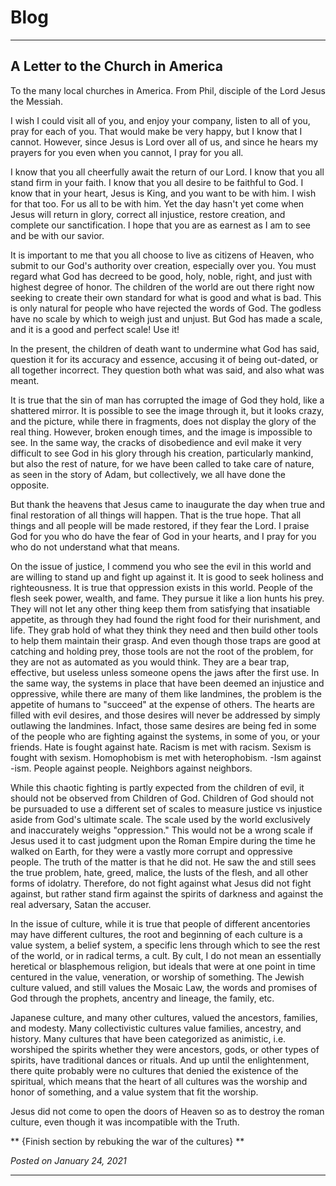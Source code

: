 # Blog

---

## A Letter to the Church in America

To the many local churches in America. From Phil, disciple of the Lord Jesus the Messiah.

I wish I could visit all of you, and enjoy your company, listen to all of you, pray for each of you. That would make be very happy, but I know that I cannot. However, since Jesus is Lord over all of us, and since he hears my prayers for you even when you cannot, I pray for you all. 

I know that you all cheerfully await the return of our Lord. I know that you all stand firm in your faith. I know that you all desire to be faithful to God. I know that in your heart, Jesus is King, and you want to be with him. I wish for that too. For us all to be with him. Yet the day hasn't yet come when Jesus will return in glory, correct all injustice, restore creation, and complete our sanctification. I hope that you are as earnest as I am to see and be with our savior. 

It is important to me that you all choose to live as citizens of Heaven, who submit to our God's authority over creation, especially over you. You must regard what God has decreed to be good, holy, noble, right, and just with highest degree of honor. The children of the world are out there right now seeking to create their own standard for what is good and what is bad. This is only natural for people who have rejected the words of God. The godless have no scale by which to weigh just and unjust. But God has made a scale, and it is a good and perfect scale! Use it!

In the present, the children of death want to undermine what God has said, question it for its accuracy and essence, accusing it of being out-dated, or all together incorrect. They question both what was said, and also what was meant. 

It is true that the sin of man has corrupted the image of God they hold, like a shattered mirror. It is possible to see the image through it, but it looks crazy, and the picture, while there in fragments, does not display the glory of the real thing. However, broken enough times, and the image is impossible to see. In the same way, the cracks of disobedience and evil make it very difficult to see God in his glory through his creation, particularly mankind, but also the rest of nature, for we have been called to take care of nature, as seen in the story of Adam, but collectively, we all have done the opposite. 

But thank the heavens that Jesus came to inaugurate the day when true and final restoration of all things will happen. That is the true hope. That all things and all people will be made restored, if they fear the Lord. I praise God for you who do have the fear of God in your hearts, and I pray for you who do not understand what that means. 

On the issue of justice, I commend you who see the evil in this world and are willing to stand up and fight up against it. It is good to seek holiness and righteousness. It is true that oppression exists in this world. People of the flesh seek power, wealth, and fame. They pursue it like a lion hunts his prey. They will not let any other thing keep them from satisfying that insatiable appetite, as through they had found the right food for their nurishment, and life. They grab hold of what they think they need and then build other tools to help them maintain their grasp. And even though those traps are good at catching and holding prey, those tools are not the root of the problem, for they are not as automated as you would think. They are a bear trap, effective, but useless unless someone opens the jaws after the first use. In the same way, the systems in place that have been deemed an injustice and oppressive, while there are many of them like landmines, the problem is the appetite of humans to "succeed" at the expense of others. The hearts are filled with evil desires, and those desires will never be addressed by simply outlawing the landmines. Infact, those same desires are being fed in some of the people who are fighting against the systems, in some of you, or your friends. Hate is fought against hate. Racism is met with racism. Sexism is fought with sexism. Homophobism is met with heterophobism. -Ism against -ism. People against people. Neighbors against neighbors. 

While this chaotic fighting is partly expected from the children of evil, it should not be observed from Children of God. Children of God should not be pursuaded to use a different set of scales to measure justice vs injustice aside from God's ultimate scale. The scale used by the world exclusively and inaccurately weighs "oppression." This would not be a wrong scale if Jesus used it to cast judgment upon the Roman Empire during the time he walked on Earth, for they were a vastly more corrupt and oppressive people. The truth of the matter is that he did not. He saw the and still sees the true problem, hate, greed, malice, the lusts of the flesh, and all other forms of idolatry. Therefore, do not fight against what Jesus did not fight against, but rather stand firm against the spirits of darkness and against the real adversary, Satan the accuser.

In the issue of culture, while it is true that people of different ancentories may have different cultures, the root and beginning of each culture is a value system, a belief system, a specific lens through which to see the rest of the world, or in radical terms, a cult. By cult, I do not mean an essentially heretical or blasphemous religion, but ideals that were at one point in time centured in the value, veneration, or worship of something. The Jewish culture valued, and still values the Mosaic Law, the words and promises of God through the prophets, ancentry and lineage, the family, etc. 

Japanese culture, and many other cultures, valued the ancestors, families, and modesty. Many collectivistic cultures value families, ancestry, and history. Many cultures that have been categorized as animistic, i.e. worshiped the spirits whether they were ancestors, gods, or other types of spirits, have traditional dances or rituals. And up until the enlightenment, there quite probably were no cultures that denied the existence of the spiritual, which means that the heart of all cultures was the worship and honor of something, and a value system that fit the worship. 

Jesus did not come to open the doors of Heaven so as to destroy the roman culture, even though it was incompatible with the Truth. 

** {Finish section by rebuking the war of the cultures} **

*Posted on January 24, 2021*

---